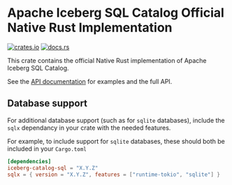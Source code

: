 <!--
  ~ Licensed to the Apache Software Foundation (ASF) under one
  ~ or more contributor license agreements.  See the NOTICE file
  ~ distributed with this work for additional information
  ~ regarding copyright ownership.  The ASF licenses this file
  ~ to you under the Apache License, Version 2.0 (the
  ~ "License"); you may not use this file except in compliance
  ~ with the License.  You may obtain a copy of the License at
  ~
  ~   http://www.apache.org/licenses/LICENSE-2.0
  ~
  ~ Unless required by applicable law or agreed to in writing,
  ~ software distributed under the License is distributed on an
  ~ "AS IS" BASIS, WITHOUT WARRANTIES OR CONDITIONS OF ANY
  ~ KIND, either express or implied.  See the License for the
  ~ specific language governing permissions and limitations
  ~ under the License.
-->

# Apache Iceberg SQL Catalog Official Native Rust Implementation

[![crates.io](https://img.shields.io/crates/v/iceberg.svg)](https://crates.io/crates/iceberg-catalog-sql)
[![docs.rs](https://img.shields.io/docsrs/iceberg.svg)](https://docs.rs/iceberg/latest/iceberg-catalog-sql/)

This crate contains the official Native Rust implementation of Apache Iceberg SQL Catalog.

See the [API documentation](https://docs.rs/iceberg-catalog-sql/latest) for examples and the full API.

## Database support

For additional database support (such as for `sqlite` databases), include the `sqlx` dependancy in your crate with the needed features.

For example, to include support for `sqlite` databases, these should both be included in your `Cargo.toml`

```toml
[dependencies]
iceberg-catalog-sql = "X.Y.Z"
sqlx = { version = "X.Y.Z", features = ["runtime-tokio", "sqlite"] }
```
